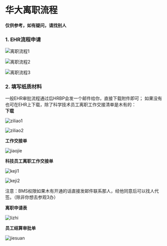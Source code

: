 # **华大离职流程**
#### 仅供参考，如有疑问，请找别人

### 1. EHR流程申请
![离职流程1](https://github.com/CasiaFan/BGI/blob/master/source/EHR%E7%94%B3%E8%AF%B7%E7%A6%BB%E8%81%8C1.png)

![离职流程2](https://github.com/CasiaFan/BGI/blob/master/source/EHR%E7%94%B3%E8%AF%B7%E7%A6%BB%E8%81%8C2.png)

![离职流程3](https://github.com/CasiaFan/BGI/blob/master/source/EHR%E7%94%B3%E8%AF%B7%E7%A6%BB%E8%81%8C3.png)

### 2. 填写纸质材料
一般EHR审批流程通过后HRBP会发一个邮件给你，直接下载附件即可； 如果没有也可在EHR上下载，除了科学技术员工离职工作交接清单是木有的：<br>
**下载**<br>

![ziliao1](https://github.com/CasiaFan/BGI/blob/master/source/%E8%B5%84%E6%96%99%E4%B8%8B%E8%BD%BD1.png)

![ziliao2](https://github.com/CasiaFan/BGI/blob/master/source/%E8%B5%84%E6%96%99%E4%B8%8B%E8%BD%BD2.png)

**工作交接单**<br>

![jiaojie](https://github.com/CasiaFan/BGI/blob/master/source/%E5%B7%A5%E4%BD%9C%E4%BA%A4%E6%8E%A5%E5%8D%95.png)

**科技员工离职工作交接单**<br>

![keji1](https://github.com/CasiaFan/BGI/blob/master/source/%E7%A7%91%E6%8A%80%E5%91%98%E5%B7%A5%E7%A6%BB%E8%81%8C%E5%B7%A5%E4%BD%9C%E4%BA%A4%E6%8E%A5%E5%8D%95.png)

![keji2](https://github.com/CasiaFan/BGI/blob/master/source/%E7%A7%91%E6%8A%80%E5%91%98%E5%B7%A5%E7%A6%BB%E8%81%8C%E5%B7%A5%E4%BD%9C%E4%BA%A4%E6%8E%A5%E5%8D%952.png)

注意：BMS权限如果木有开通的话直接发邮件联系那人，经他同意后可以找人代签。（除非你想去参观3办）

**离职申请表**<br>

![lizhi](https://github.com/CasiaFan/BGI/blob/master/source/%E7%A6%BB%E8%81%8C%E7%94%B3%E8%AF%B7%E8%A1%A8.png)

**员工结算审批单**<br>

![jiesuan](https://github.com/CasiaFan/BGI/blob/master/source/%E5%91%98%E5%B7%A5%E7%BB%93%E7%AE%97%E5%AE%A1%E6%89%B9%E5%8D%95.png)
